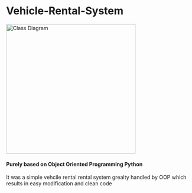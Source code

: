 # Vehicle-Rental-System

<img src="G:/BSE/img.png" width="350" title="Class Diagram">

#### Purely based on Object Oriented Programming Python
It was a simple vehcile rental rental system grealty handled by OOP which results in easy modification and clean code
